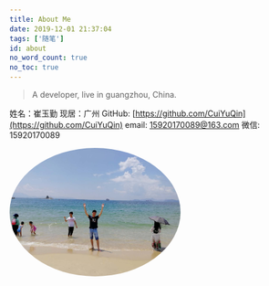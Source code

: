 ```yaml
---
title: About Me
date: 2019-12-01 21:37:04
tags: ['随笔']
id: about
no_word_count: true
no_toc: true
---
```


> A developer, live in guangzhou, China.




姓名：崔玉勤
现居：广州
GitHub: [https://github.com/CuiYuQin](https://github.com/CuiYuQin)
email: [15920170089@163.com](15920170089@163.com)
微信: 15920170089

<!-- more -->

<!-- ![avatar.jpg](https://i.loli.net/2019/12/02/Hw5WJIMKzi1YrU8.jpg) -->

<img src="https://raw.githubusercontent.com/CuiYuQin/picBed/master/img/20201108001538.jpg" alt="avatar" width="300" style="border-radius:50%"/>
